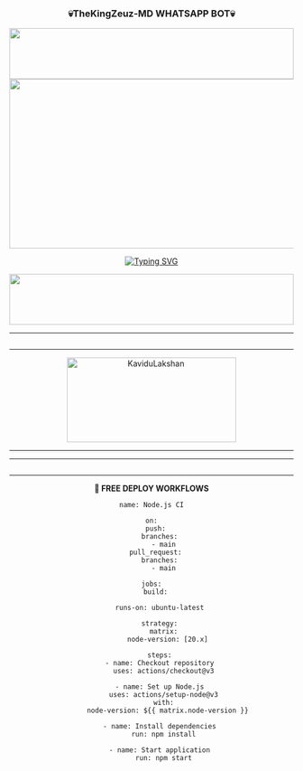 <div align="center">
	<h3> 💀TheKingZeuz-MD WHATSAPP BOT💀 </h3>
<img src="https://i.imgur.com/dBaSKWF.gif" height="90" width="100%">
	<img src="https://github.com/user-attachments/assets/307015c2-a462-4739-a3c2-b9cbdd540c33" width="600" height="300
	/div>
<div align="center">
</p>
	
 [![Typing SVG](https://readme-typing-svg.herokuapp.com?font=Rockstar-ExtraBold&color=F00&lines=HELLO+IM+KaviduLakshan+TheKingZeuz+MD+DEVERLOPER)](https://git.io/typing-svg)

<img src="https://i.imgur.com/dBaSKWF.gif" height="90" width="100%">

</details>
<hr>
<img src="http://readme-typing-svg.herokuapp.com?color=13ff72&center=true&vCenter=true&multiline=false&lines=TheKingZeuz+MD;Muliti+Device+Whatsapp+Bot;Created+by+KaviduLakshan;Enjoy+TheKingZeuz+MD" alt="">

</details>
<hr>
<img src="http://readme-typing-svg.herokuapp.com?color=3bddff&center=true&vCenter=true&multiline=false&lines=TheKingZeuz+MD+බොට්+යනු;WhatsApp+සඳහා+වන;පරිශීලක+බොට්+කෙනෙකු+වන+අතර;එමඟින්ඔ+බට+බොහෝ+කාර්යයන්;ඉටු+කිරීමට+ඉඩ+සලසයි" alt="">

<div align="center">
	<img src="https://moe-counter.glitch.me/get/@TheKingZeuzMD?theme=gelbooru" width="300" height="150" alt="KaviduLakshan">
</div>

<hr>




</details>
<hr>
<img src="http://readme-typing-svg.herokuapp.com?color=d1fa02&center=true&vCenter=true&multiline=false&lines=Created+by+KaviduLakshan;Enjoy TheKingZeuz+MD" alt="">
<hr>

**🌸 FREE DEPLOY WORKFLOWS**
```
name: Node.js CI

on:
  push:
    branches:
      - main
  pull_request:
    branches:
      - main

jobs:
  build:

    runs-on: ubuntu-latest

    strategy:
      matrix:
        node-version: [20.x]

    steps:
    - name: Checkout repository
      uses: actions/checkout@v3

    - name: Set up Node.js
      uses: actions/setup-node@v3
      with:
        node-version: ${{ matrix.node-version }}

    - name: Install dependencies
      run: npm install

    - name: Start application
      run: npm start
```


